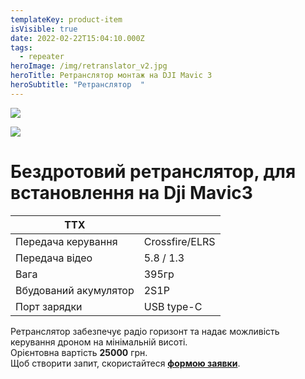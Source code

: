 ```yaml
---
templateKey: product-item
isVisible: true
date: 2022-02-22T15:04:10.000Z
tags:
  - repeater
heroImage: /img/retranslator_v2.jpg
heroTitle: Ретранслятор монтаж на DJI Mavic 3
heroSubtitle: "Ретранслятор  "
---
```

![](/img/photo_2024-02-11_15-02-10.jpg)

![](/img/photo_2024-02-11_16-37-19.jpg)

# Бездротовий ретранслятор, для встановлення на Dji Mavic3

| ТТХ                    |                |
| ---------------------- | -------------- |
| Передача керування     | Crossfire/ELRS |
| Передача відео         | 5.8 / 1.3      |
| Вага                   | 395гр          |
| В﻿будований акумулятор | 2S1P           |
| П﻿орт зарядки          | USB type-C     |

Ретранслятор забезпечує радіо горизонт та надає можливість керування дроном на мінімальній висоті.\
Орієнтовна вартість **25000** грн.
\
Щоб створити запит, скористайтеся <a href="https://docs.google.com/forms/d/e/1FAIpQLSflTILqQ9CENT9xGsnn4Ke6l-D-2m2yaclV2jH2pzXmjGk51w/viewform" target="_blank" rel="noopener noreferrer">**формою заявки**</a>.